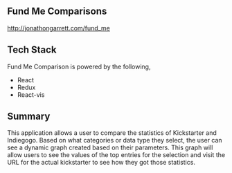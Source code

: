 ## Fund Me Comparisons
http://jonathongarrett.com/fund_me

## Tech Stack
Fund Me Comparison is powered by the following,
* React
* Redux
* React-vis

## Summary
This application allows a user to compare the statistics of Kickstarter and Indiegogo.
Based on what categories or data type they select, the user can see a dynamic graph 
created based on their parameters. This graph will allow users to see the values of 
the top entries for the selection and visit the URL for the actual kickstarter to 
see how they got those statistics.
